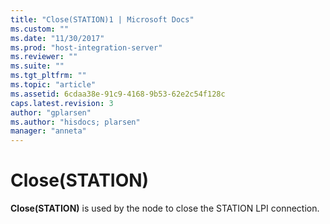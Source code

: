 ```yaml
---
title: "Close(STATION)1 | Microsoft Docs"
ms.custom: ""
ms.date: "11/30/2017"
ms.prod: "host-integration-server"
ms.reviewer: ""
ms.suite: ""
ms.tgt_pltfrm: ""
ms.topic: "article"
ms.assetid: 6cdaa38e-91c9-4168-9b53-62e2c54f128c
caps.latest.revision: 3
author: "gplarsen"
ms.author: "hisdocs; plarsen"
manager: "anneta"
---
```

# Close(STATION)
**Close(STATION)** is used by the node to close the STATION LPI connection.